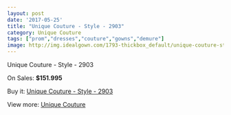 ```yaml
---
layout: post
date: '2017-05-25'
title: "Unique Couture - Style - 2903"
category: Unique Couture
tags: ["prom","dresses","couture","gowns","demure"]
image: http://img.idealgown.com/1793-thickbox_default/unique-couture-style-2903.jpg
---
```

Unique Couture - Style - 2903

On Sales: **$151.995**
<a href="https://www.idealgown.com/en/unique-couture/845-unique-couture-style-2903.html"><amp-img layout="responsive" width="600" height="600" src="//img.idealgown.com/1793-thickbox_default/unique-couture-style-2903.jpg" alt="Unique Couture - Style - 2903 0" /></a>
<a href="https://www.idealgown.com/en/unique-couture/845-unique-couture-style-2903.html"><amp-img layout="responsive" width="600" height="600" src="//img.idealgown.com/1794-thickbox_default/unique-couture-style-2903.jpg" alt="Unique Couture - Style - 2903 1" /></a>

Buy it: [Unique Couture - Style - 2903](https://www.idealgown.com/en/unique-couture/845-unique-couture-style-2903.html "Unique Couture - Style - 2903")

View more: [Unique Couture](https://www.idealgown.com/en/11-unique-couture "Unique Couture")